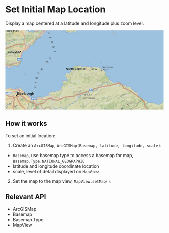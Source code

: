 # Set Initial Map Location

Display a map centered at a latitude and longitude plus zoom level.

<img src="SetInitialMapLocation.png"/>

## How it works

To set an initial location:


1. Create an `ArcGISMap`, `ArcGISMap(Basemap, latitude, longitude, scale)`.
* `Basemap`, use basemap type to access a basemap for map, `Basemap.Type.NATIONAL_GEOGRAPHIC`
* latitude and longitude coordinate location
* scale, level of detail displayed on `MapView`
2. Set the map to the map view, `MapView.setMap()`.


## Relevant API


* ArcGISMap
* Basemap
* Basemap.Type
* MapView
